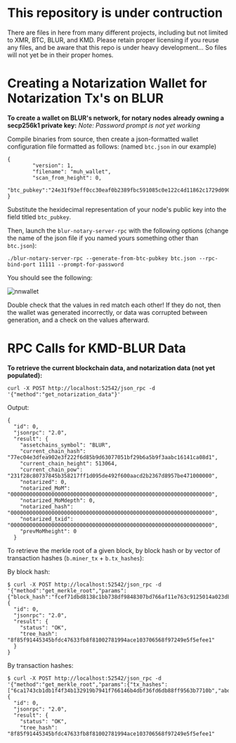 # This repository is under contruction

There are files in here from many different projects, including but not limited to XMR, BTC, BLUR, and KMD. Please retain proper licensing if you reuse any files, and be aware that this repo is under heavy development... So files will not yet be in their proper homes.

# Creating a Notarization Wallet for Notarization Tx's on BLUR

**To create a wallet on BLUR's network, for notary nodes already owning a secp256k1 private key:**
*Note: Password prompt is not yet working*

Compile binaries from source, then create a json-formatted wallet configuration file formatted as follows: 
(named `btc.json` in our example)


```
{
        "version": 1,
        "filename": "muh_wallet",
        "scan_from_height": 0,
        "btc_pubkey":"24e31f93eff0cc30eaf0b2389fbc591085c0e122c4d11862c1729d090106c842"
}
```


Substitute the hexidecimal representation of your node's public key into the field titled `btc_pubkey`.


Then, launch the `blur-notary-server-rpc` with the following options (change the name of the json file if you named yours something other than `btc.json`): 


```
./blur-notary-server-rpc --generate-from-btc-pubkey btc.json --rpc-bind-port 11111 --prompt-for-password
```


You should see the following:


![nnwallet](https://i.imgur.com/I9cRpQp.png)


Double check that the values in red match each other! If they do not, then the wallet was generated incorrectly, or data was corrupted between generation, and a check on the values afterward. 
# RPC Calls for KMD-BLUR Data

**To retrieve the current blockchain data, and notarization data (not yet populated):**

`curl -X POST http://localhost:52542/json_rpc -d '{"method":"get_notarization_data"}'`

Output:
```
{
  "id": 0,
  "jsonrpc": "2.0",
  "result": {
    "assetchains_symbol": "BLUR",
    "current_chain_hash": "77ec04e3dfea902e3f222f6d85b9d63077051bf29b6a5b9f3aabc16141ca08d1",
    "current_chain_height": 513064,
    "current_chain_pow": "231f28c80737845b358217ff1d095de492f600aacd2b2367d8957be471000000",
    "notarized": 0,
    "notarized_MoM": "0000000000000000000000000000000000000000000000000000000000000000",
    "notarized_MoMdepth": 0,
    "notarized_hash": "0000000000000000000000000000000000000000000000000000000000000000",
    "notarized_txid": "0000000000000000000000000000000000000000000000000000000000000000",
    "prevMoMheight": 0
  }
```
To retrieve the merkle root of a given block, by block hash or by vector of transaction hashes (`b.miner_tx` + `b.tx_hashes`):

By block hash:
```
$ curl -X POST http://localhost:52542/json_rpc -d '{"method":"get_merkle_root","params":{"block_hash":"fcef71dbd8138c1bb738df9848307bd766af11e763c9125014a023db706877d"}}'
{
  "id": 0,
  "jsonrpc": "2.0",
  "result": {
    "status": "OK",
    "tree_hash": "8f85f91445345bfdc47633fb8f81002781994ace103706568f97249e5f5efee1"
  }
}
```
By transaction hashes:
```
$ curl -X POST http://localhost:52542/json_rpc -d '{"method":"get_merkle_root","params":{"tx_hashes":["6ca1743cb1db1f4f34b132919b7941f766146b4dbf36fd6db88ff9563b7710b","abdbab0a70288fc8106de68715db988e901cf51f77696011c6479822a9236b8b"]}}'
{
  "id": 0,
  "jsonrpc": "2.0",
  "result": {
    "status": "OK",
    "tree_hash": "8f85f91445345bfdc47633fb8f81002781994ace103706568f97249e5f5efee1"
```

